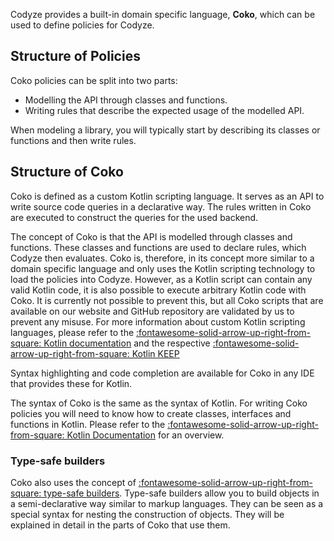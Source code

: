 
Codyze provides a built-in domain specific language, __Coko__, which can be used to define policies for Codyze.

## Structure of Policies

Coko policies can be split into two parts:

* Modelling the API through classes and functions.
* Writing rules that describe the expected usage of the modelled API.

When modeling a library, you will typically start by describing its classes or functions and then write rules.

## Structure of Coko

Coko is defined as a custom Kotlin scripting language.
It serves as an API to write source code queries in a declarative way.
The rules written in Coko are executed to construct the queries for the used backend.

The concept of Coko is that the API is modelled through classes and functions.
These classes and functions are used to declare rules, which Codyze then evaluates. 
Coko is, therefore, in its concept more similar to a domain specific language and only uses the Kotlin scripting technology to load the policies into Codyze.
However, as a Kotlin script can contain any valid Kotlin code, it is also possible to execute arbitrary Kotlin code with Coko.
It is currently not possible to prevent this, but all Coko scripts that are available on our website and GitHub repository are validated by us to prevent any misuse.
For more information about custom Kotlin scripting languages, please refer to the [:fontawesome-solid-arrow-up-right-from-square: Kotlin documentation](https://kotlinlang.org/docs/custom-script-deps-tutorial.html) and the respective [:fontawesome-solid-arrow-up-right-from-square: Kotlin KEEP](https://github.com/Kotlin/KEEP/blob/master/proposals/scripting-support.md)

Syntax highlighting and code completion are available for Coko in any IDE that provides these for Kotlin.

The syntax of Coko is the same as the syntax of Kotlin.
For writing Coko policies you will need to know how to create classes, interfaces and functions in Kotlin.
Please refer to the [:fontawesome-solid-arrow-up-right-from-square: Kotlin Documentation](https://kotlinlang.org/docs/basic-syntax.html) for an overview.

### Type-safe builders

Coko also uses the concept of [:fontawesome-solid-arrow-up-right-from-square: type-safe builders](https://kotlinlang.org/docs/type-safe-builders.html).
Type-safe builders allow you to build objects in a semi-declarative way similar to markup languages.
They can be seen as a special syntax for nesting the construction of objects.
They will be explained in detail in the parts of Coko that use them.


